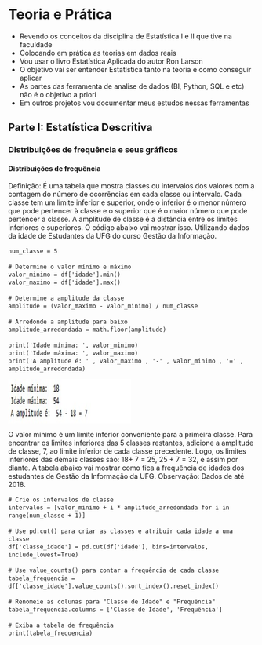# Teoria e Prática

- Revendo os conceitos da disciplina de Estatística I e II que tive na faculdade
- Colocando em prática as teorias em dados reais
- Vou usar o livro Estatística Aplicada do autor Ron Larson
- O objetivo vai ser entender Estatística tanto na teoria e como conseguir aplicar
- As partes das ferramenta de analise de dados (BI, Python, SQL e etc) não é o objetivo a priori
- Em outros projetos vou documentar meus estudos nessas ferramentas
  

## Parte I: Estatística Descritiva

### Distribuições de frequência e seus gráficos

#### Distribuições de frequência

Definição: É uma tabela que mostra classes ou intervalos dos valores com a contagem do número de ocorrências em cada classe ou intervalo.
Cada classe tem um limite inferior e superior, onde o inferior é o menor número que pode pertencer à classe e o superior que é o maior número
que pode pertencer a classe.
A amplitude de classe é a distância entre os limites inferiores e superiores.
O código abaixo vai mostrar isso. Utilizando dados da idade de Estudantes da UFG do curso Gestão da Informação.

``` # Determine o número de classes
num_classe = 5

# Determine o valor mínimo e máximo
valor_minimo = df['idade'].min()
valor_maximo = df['idade'].max()

# Determine a amplitude da classe
amplitude = (valor_maximo - valor_minimo) / num_classe

# Arredonde a amplitude para baixo
amplitude_arredondada = math.floor(amplitude)

print('Idade mínima: ', valor_minimo)
print('Idade máxima: ', valor_maximo)
print('A amplitude é: ' , valor_maximo , '-' , valor_minimo , '=' , amplitude_arredondada)
```

<img align="center" height="90" width="250" src="idade.jpg">


O valor mínimo é um limite inferior conveniente para a primeira 
classe. Para encontrar os limites inferiores das 5 classes restantes, 
adicione a amplitude de classe, 7, ao limite inferior de cada classe precedente. Logo, os limites inferiores das demais classes são: 18+ 7 = 25, 25 + 7 = 32, e assim por diante. A tabela abaixo vai mostrar como fica a frequência de idades dos estudantes de Gestão da Informação da UFG.
Observação: Dados de até 2018.

```
# Crie os intervalos de classe
intervalos = [valor_minimo + i * amplitude_arredondada for i in range(num_classe + 1)]

# Use pd.cut() para criar as classes e atribuir cada idade a uma classe
df['classe_idade'] = pd.cut(df['idade'], bins=intervalos, include_lowest=True)

# Use value_counts() para contar a frequência de cada classe
tabela_frequencia = df['classe_idade'].value_counts().sort_index().reset_index()

# Renomeie as colunas para "Classe de Idade" e "Frequência"
tabela_frequencia.columns = ['Classe de Idade', 'Frequência']

# Exiba a tabela de frequência
print(tabela_frequencia)

```





